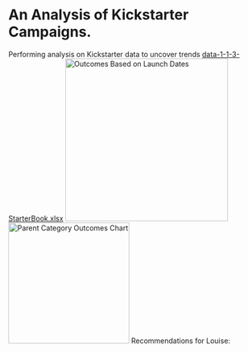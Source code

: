 # An Analysis of Kickstarter Campaigns.
Performing analysis on Kickstarter data to uncover trends
[data-1-1-3-StarterBook.xlsx](https://github.com/MeganHarpring/kickstarter-analysis/files/8211692/data-1-1-3-StarterBook.xlsx)
<img width="323" alt="Outcomes Based on Launch Dates" src="https://user-images.githubusercontent.com/100392991/157373288-943cdf2a-98b7-4fa7-9ac6-ba64e076aa8e.png">
<img width="240" alt="Parent Category Outcomes Chart" src="https://user-images.githubusercontent.com/100392991/157373301-6da956a2-380c-4ad8-88ad-532f8582efcb.png">
Recommendations for Louise:
